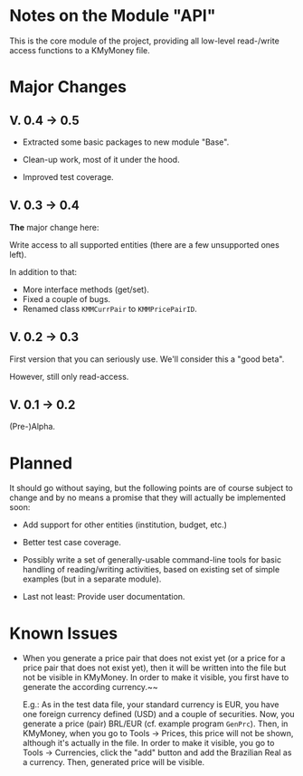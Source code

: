 Notes on the Module "API"
=========================

This is the core module of the project, providing all low-level read-/write access functions to a KMyMoney file.

# Major Changes 
## V. 0.4 &rarr; 0.5
* Extracted some basic packages to new module "Base".

* Clean-up work, most of it under the hood.

* Improved test coverage.

## V. 0.3 &rarr; 0.4
**The** major change here: 

Write access to all supported entities (there are a few unsupported ones  left).

In addition to that:

* More interface methods (get/set).
* Fixed a couple of bugs.
* Renamed class `KMMCurrPair` to `KMMPricePairID`.

## V. 0.2 &rarr; 0.3
First version that you can seriously use.
We'll consider this a "good beta".

However, still only read-access.

## V. 0.1 &rarr; 0.2
(Pre-)Alpha.

# Planned
It should go without saying, but the following points are of course subject to change and by no means a promise that they will actually be implemented soon:

* Add support for other entities (institution, budget, etc.)

* Better test case coverage.

* Possibly write a set of generally-usable command-line tools for basic handling of reading/writing activities, based on existing set of simple examples (but in a separate module).

* Last not least: Provide user documentation.

# Known Issues
* When you generate a price pair that does not exist yet (or a price for a price pair that does not exist yet), then it will be written into the file but not be visible in KMyMoney. In order to make it visible, you first have to generate the according currency.~~

  E.g.: As in the test data file, your standard currency is EUR, you have one foreign currency defined (USD) and a couple of securities. Now, you generate a price (pair) BRL/EUR (cf. example program `GenPrc`). Then, in KMyMoney, when you go to Tools  &rarr; Prices, this price will not be shown, although it's actually in the file. In order to make it visible, you go to Tools &rarr; Currencies, click the "add" button and add the Brazilian Real as a currency. Then, generated price will be visible.
